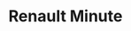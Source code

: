---
title: "Renault Minute"
url: /saint-etienne-du-rouvray/renault-minute/
shop: réparation de voitures
---